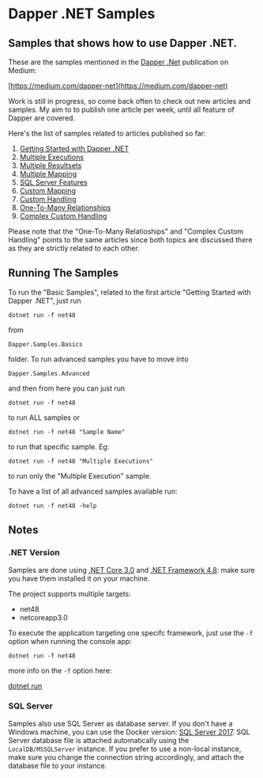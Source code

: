 # Dapper .NET Samples
## Samples that shows how to use Dapper .NET.

These are the samples mentioned in the [Dapper .Net](https://github.com/StackExchange/Dapper) publication on Medium:

[https://medium.com/dapper-net](https://medium.com/dapper-net)

Work is still in progress, so come back often to check out new articles and samples. My aim to to publish one article per week, until all feature of Dapper are covered.

Here's the list of samples related to articles published so far:

 1. [Getting Started with Dapper .NET](https://medium.com/dapper-net/get-started-with-dapper-net-591592c335aa)
 2. [Multiple Executions](https://medium.com/dapper-net/multiple-executions-56c410e9f8dd)
 3. [Multiple Resultsets](https://medium.com/dapper-net/handling-multiple-resultsets-4b108a8c5172)
 4. [Multiple Mapping](https://medium.com/dapper-net/multiple-mapping-d36c637d14fa)
 5. [SQL Server Features](https://medium.com/dapper-net/sql-server-specific-features-2773d894a6ae)
 6. [Custom Mapping](https://medium.com/dapper-net/custom-columns-mapping-1cd45dfd51d6)
 7. [Custom Handling](https://medium.com/dapper-net/custom-type-handling-4b447b97c620)
 8. [One-To-Many Relationships](https://medium.com/dapper-net/one-to-many-mapping-with-dapper-55ae6a65cfd4)
 9. [Complex Custom Handling](https://medium.com/dapper-net/one-to-many-mapping-with-dapper-55ae6a65cfd4)

Please note that the "One-To-Many Relatioships" and "Complex Custom Handling" points to the same articles since both topics are discussed there as they are strictly related to each other.

## Running The Samples

To run the "Basic Samples", related to the first article "Getting Started with Dapper .NET", just run

```dotnet run -f net48```

from

```Dapper.Samples.Basics```

folder. To run advanced samples you have to move into 

```Dapper.Samples.Advanced```

and then from here you can just run

```dotnet run -f net48```

to run ALL samples or 

```dotnet run -f net48 "Sample Name"```

to run that specific sample. Eg:

```dotnet run -f net48 "Multiple Executions"```

to run only the "Multiple Execution" sample.

To have a list of all advanced samples available run:

```dotnet run -f net48 -help```

## Notes

### .NET Version

Samples are done using [.NET Core 3.0](https://www.microsoft.com/net/download/windows) and [.NET Framework 4.8](https://www.microsoft.com/net/download/windows): make sure you have them installed it on your machine.

The project supports multiple targets:

* net48
* netcoreapp3.0

To execute the application targeting one specifc framework, just use the `-f` option when running the console app:

```dotnet run -f net48```

more info on the `-f` option here:

[dotnet run](https://docs.microsoft.com/en-us/dotnet/core/tools/dotnet-run)

### SQL Server

Samples also use SQL Server as database server. If you don't have a Windows machine, you can use the Docker version: [SQL Server 2017](https://www.microsoft.com/en-us/sql-server/sql-server-2017). 
SQL Server database file is attached automatically using the `LocalDB/MSSQLServer` instance. If you prefer to use a non-local instance, make sure you change the connection string accordingly, and attach the database file to your instance.
